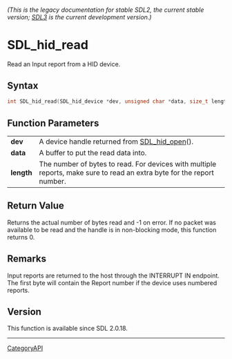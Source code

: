 ###### (This is the legacy documentation for stable SDL2, the current stable version; [SDL3](https://wiki.libsdl.org/SDL3/) is the current development version.)
# SDL_hid_read

Read an Input report from a HID device.

## Syntax

```c
int SDL_hid_read(SDL_hid_device *dev, unsigned char *data, size_t length);

```

## Function Parameters

|                |                                                                                                                        |
| -------------- | ---------------------------------------------------------------------------------------------------------------------- |
| **dev**        | A device handle returned from [SDL_hid_open](SDL_hid_open.md)().                                                          |
| **data**       | A buffer to put the read data into.                                                                                    |
| **length**     | The number of bytes to read. For devices with multiple reports, make sure to read an extra byte for the report number. |

## Return Value

Returns the actual number of bytes read and -1 on error. If no packet was
available to be read and the handle is in non-blocking mode, this function
returns 0.

## Remarks

Input reports are returned to the host through the INTERRUPT IN endpoint.
The first byte will contain the Report number if the device uses numbered
reports.

## Version

This function is available since SDL 2.0.18.

----
[CategoryAPI](CategoryAPI.md)
